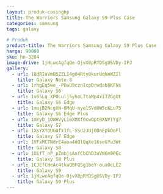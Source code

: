 ```yaml
---
layout: produk-casinghp
title: The Warriors Samsung Galaxy S9 Plus Case
categories: samsung
tags: galaxy

# Produk
product-title: The Warriors Samsung Galaxy S9 Plus Case
harga: 90000
sku: hn-3284
image-drive: 1jHLwcAgfqQe-OjvX8pRYDSgUSVDy-IPJ
gallery:
  - url: 1BdRIaVmB5ZZLI4gO4Rty8kurUqNeWZIl
    title: Galaxy Note 8
  - url: 1rhgEq5we_-PDaU9cznIcpDrwdab0KFNs
    title: Galaxy S6
  - url: 1v65Lq_XPOLulj5yhoL7taMp4xI7ZGgUt
    title: Galaxy S6 Edge
  - url: 1mujB2NcgXN-6MqU-nyelSVdOW5cKLu75
    title: Galaxy S6 Edge Plus
  - url: 1mYyD_1OWHVyLiwXMXf0cwOptBXNVIYg7
    title: Galaxy S7
  - url: 1XsYXYOUGDfx1fL-5Su2JUj0DnEpkOoFl
    title: Galaxy S7 Edge
  - url: 1VFxMCTNdrE4aoa4dQlQqXe16seGYu3Wt
    title: Galaxy S8
  - url: 1UifT_nP_pZmbjsAnfCbChD3uVN6m9PEc
    title: Galaxy S8 Plus
  - url: 1CJEfCHeAc4tkaQBFQSg1beY-ouaOcLE2
    title: Galaxy S9
  - url: 1jHLwcAgfqQe-OjvX8pRYDSgUSVDy-IPJ
    title: Galaxy S9 Plus
---
```

